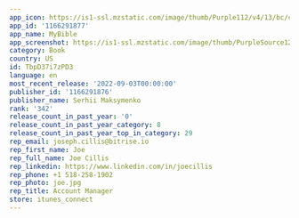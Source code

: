 ```yaml
---
app_icon: https://is1-ssl.mzstatic.com/image/thumb/Purple112/v4/13/bc/ce/13bccee3-cf56-d3f5-8178-d71bdb631357/AppIcon-1x_U007emarketing-0-8-0-0-85-220.png/1024x1024bb.png
app_id: '1166291877'
app_name: MyBible
app_screenshot: https://is1-ssl.mzstatic.com/image/thumb/PurpleSource122/v4/f0/63/b7/f063b7e2-ff06-8cf2-da79-2d2908ef4a0d/95cbac7e-cc6d-4b9b-be8b-97afb2e1ef1e_Simulator_Screen_Shot_-_iPhone_11_Pro_Max_-_2022-06-13_at_21.07.31.png/1242x2688bb.png
category: Book
country: US
id: TbpD37i7zPD3
language: en
most_recent_release: '2022-09-03T00:00:00'
publisher_id: '1166291876'
publisher_name: Serhii Maksymenko
rank: '342'
release_count_in_past_year: '0'
release_count_in_past_year_category: 8
release_count_in_past_year_top_in_category: 29
rep_email: joseph.cillis@bitrise.io
rep_first_name: Joe
rep_full_name: Joe Cillis
rep_linkedin: https://www.linkedin.com/in/joecillis
rep_phone: +1 518-258-1902
rep_photo: joe.jpg
rep_title: Account Manager
store: itunes_connect
---
```

